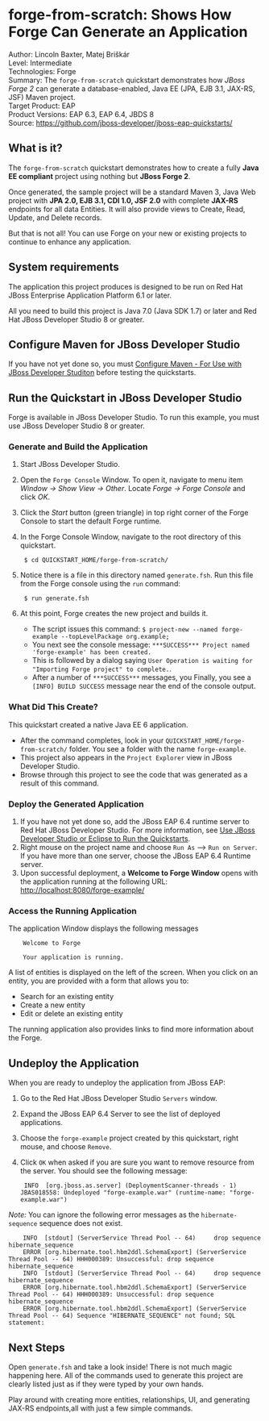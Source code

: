 forge-from-scratch: Shows How Forge Can Generate an Application
======================================================================================
Author: Lincoln Baxter, Matej Briškár  
Level: Intermediate  
Technologies: Forge  
Summary: The `forge-from-scratch` quickstart demonstrates how *JBoss Forge 2* can generate a database-enabled, Java EE (JPA, EJB 3.1, JAX-RS, JSF) Maven project.   
Target Product: EAP  
Product Versions: EAP 6.3, EAP 6.4, JBDS 8  
Source: <https://github.com/jboss-developer/jboss-eap-quickstarts/>  

What is it?
-----------

The `forge-from-scratch` quickstart demonstrates how to create a fully **Java EE compliant** project using nothing but  **JBoss Forge 2**. 

Once generated, the sample project will be a standard Maven 3, Java Web project with **JPA 2.0, EJB 3.1, CDI 1.0, JSF 2.0** with complete **JAX-RS** endpoints for all data Entities. It will also provide views to Create, Read, Update, and Delete records.

But that is not all! You can use Forge on your new or existing projects to continue to enhance any application.

System requirements
-------------------

The application this project produces is designed to be run on Red Hat JBoss Enterprise Application Platform 6.1 or later.

All you need to build this project is Java 7.0 (Java SDK 1.7) or later and Red Hat JBoss Developer Studio 8 or greater.


Configure Maven for JBoss Developer Studio
------------------------------------------

If you have not yet done so, you must [Configure Maven - For Use with JBoss Developer Studiton](https://github.com/jboss-developer/jboss-developer-shared-resources/blob/master/guides/CONFIGURE_MAVEN.md#configure-maven-for-use-with-jboss-developer-studio) before testing the quickstarts.


Run the Quickstart in JBoss Developer Studio
--------------------------------------------

Forge is available in JBoss Developer Studio. To run this example, you must use JBoss Developer Studio 8 or greater.

### Generate and Build the Application

1. Start JBoss Developer Studio.
2. Open the `Forge Console` Window. To open it, navigate to menu item _Window -> Show View -> Other_. Locate _Forge -> Forge Console_ and click _OK_. 
3. Click the _Start_ button (green triangle) in top right corner of the Forge Console to start the default Forge runtime.
4. In the Forge Console Window, navigate to the root directory of this quickstart.

        $ cd QUICKSTART_HOME/forge-from-scratch/
5. Notice there is a file in this directory named `generate.fsh`. Run this file from the Forge console using the `run` command:

        $ run generate.fsh

6. At this point, Forge creates the new project and builds it. 
    * The script issues this command: `$ project-new --named forge-example --topLevelPackage org.example;`
    * You next see the console message: `***SUCCESS*** Project named 'forge-example' has been created.`
    * This is followed by a dialog saying `User Operation is waiting for "Importing Forge project" to complete.`.
    * After a number of `***SUCCESS***` messages, you Finally, you see a `[INFO] BUILD SUCCESS` message near the end of the console output.


### What Did This Create?

This quickstart created a native Java EE 6 application. 

* After the command completes, look in your `QUICKSTART_HOME/forge-from-scratch/` folder. You see a folder with the name `forge-example`. 
* This project also appears in the `Project Explorer` view in JBoss Developer Studio. 
* Browse through this project to see the code that was generated as a result of this command. 

### Deploy the Generated Application

1. If you have not yet done so, add the JBoss EAP 6.4 runtime server to Red Hat JBoss Developer Studio. For more information, see [Use JBoss Developer Studio or Eclipse to Run the Quickstarts](https://github.com/jboss-developer/jboss-developer-shared-resources/blob/master/guides/USE_JBDS.md).
2. Right mouse on the project name and choose `Run As` --> `Run on Server`. If you have more than one server, choose the JBoss EAP 6.4 Runtime server.
3. Upon successful deployment, a **Welcome to Forge Window** opens with the application running at the following URL: <http://localhost:8080/forge-example/>
      
### Access the Running Application

The application Window displays the following messages
   
        Welcome to Forge
        
        Your application is running. 

A list of entities is displayed on the left of the screen. When you click on an entity, you are provided with a form that allows you to:

* Search for an existing entity
* Create a new entity
* Edit or delete an existing entity

The running application also provides links to find more information about the Forge. 
 
 
Undeploy the Application
------------------------

When you are ready to undeploy the application from JBoss EAP:

   
1. Go to the Red Hat JBoss Developer Studio `Servers` window.
2. Expand the JBoss EAP 6.4 Server to see the list of deployed applications.
3. Choose the `forge-example` project created by this quickstart, right mouse, and choose `Remove`. 
4. Click `OK` when asked if you are sure you want to remove resource from the server. You should see the following message:

        INFO  [org.jboss.as.server] (DeploymentScanner-threads - 1) JBAS018558: Undeployed "forge-example.war" (runtime-name: "forge-example.war")


_Note:_ You can ignore the following error messages as the `hibernate-sequence` sequence does not exist.

        INFO  [stdout] (ServerService Thread Pool -- 64)     drop sequence hibernate_sequence
        ERROR [org.hibernate.tool.hbm2ddl.SchemaExport] (ServerService Thread Pool -- 64) HHH000389: Unsuccessful: drop sequence hibernate_sequence
        INFO  [stdout] (ServerService Thread Pool -- 64)     drop sequence hibernate_sequence
        ERROR [org.hibernate.tool.hbm2ddl.SchemaExport] (ServerService Thread Pool -- 64) HHH000389: Unsuccessful: drop sequence hibernate_sequence
        ERROR [org.hibernate.tool.hbm2ddl.SchemaExport] (ServerService Thread Pool -- 64) Sequence "HIBERNATE_SEQUENCE" not found; SQL statement:
 
Next Steps
-------

Open `generate.fsh` and take a look inside! There is not much magic happening here. All of the commands used to generate this project are clearly listed just as if they were typed by your own hands.

Play around with creating more entities, relationships, UI, and generating JAX-RS endpoints,all with just a few simple commands.



